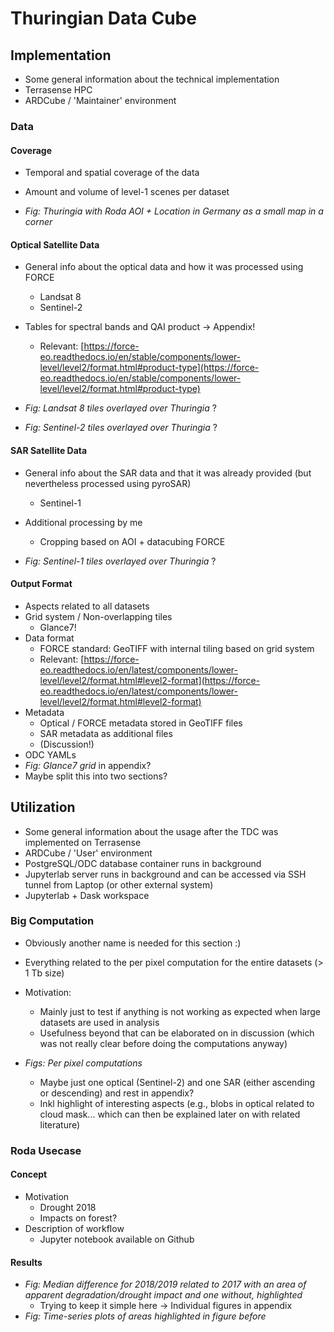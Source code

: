 # Thuringian Data Cube


## Implementation

- Some general information about the technical implementation
- Terrasense HPC
- ARDCube / 'Maintainer' environment


### Data

#### Coverage

- Temporal and spatial coverage of the data
- Amount and volume of level-1 scenes per dataset  

- *Fig: Thuringia with Roda AOI + Location in Germany as a small map in a corner*  

#### Optical Satellite Data

- General info about the optical data and how it was processed using FORCE
  - Landsat 8
  - Sentinel-2
- Tables for spectral bands and QAI product -> Appendix!
  - Relevant: [https://force-eo.readthedocs.io/en/stable/components/lower-level/level2/format.html#product-type](https://force-eo.readthedocs.io/en/stable/components/lower-level/level2/format.html#product-type)

- *Fig: Landsat 8 tiles overlayed over Thuringia* ?  
- *Fig: Sentinel-2 tiles overlayed over Thuringia* ?  

#### SAR Satellite Data  

- General info about the SAR data and that it was already provided (but nevertheless processed using pyroSAR)
  - Sentinel-1
- Additional processing by me
  - Cropping based on AOI + datacubing FORCE

- *Fig: Sentinel-1 tiles overlayed over Thuringia* ?  

#### Output Format

- Aspects related to all datasets
- Grid system / Non-overlapping tiles
  - Glance7!
- Data format
  - FORCE standard: GeoTIFF with internal tiling based on grid system
  - Relevant: [https://force-eo.readthedocs.io/en/latest/components/lower-level/level2/format.html#level2-format](https://force-eo.readthedocs.io/en/latest/components/lower-level/level2/format.html#level2-format)
- Metadata
  - Optical / FORCE metadata stored in GeoTIFF files
  - SAR metadata as additional files 
  - (Discussion!)
- ODC YAMLs
- *Fig: Glance7 grid* in appendix?
- Maybe split this into two sections?



## Utilization

- Some general information about the usage after the TDC was implemented on Terrasense
- ARDCube / 'User' environment
- PostgreSQL/ODC database container runs in background
- Jupyterlab server runs in background and can be accessed via SSH tunnel from Laptop (or other external system)
- Jupyterlab + Dask workspace


### Big Computation

- Obviously another name is needed for this section :)

- Everything related to the per pixel computation for the entire datasets (> 1 Tb size)
- Motivation:
  - Mainly just to test if anything is not working as expected when large datasets are used in analysis
  - Usefulness beyond that can be elaborated on in discussion (which was not really clear before doing the computations anyway)

- *Figs: Per pixel computations*   
  - Maybe just one optical (Sentinel-2) and one SAR (either ascending or descending) and rest in appendix?
  - Inkl highlight of interesting aspects (e.g., blobs in optical related to cloud mask... which can then be explained later on with related literature)


### Roda Usecase

#### Concept

- Motivation 
  - Drought 2018
  - Impacts on forest?
- Description of workflow
  - Jupyter notebook available on Github

#### Results

- *Fig: Median difference for 2018/2019 related to 2017 with an area of apparent degradation/drought impact and one without, highlighted*  
  - Trying to keep it simple here -> Individual figures in appendix
- *Fig: Time-series plots of areas highlighted in figure before*  
